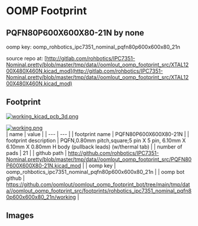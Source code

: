 # OOMP Footprint  
## PQFN80P600X600X80-21N  by none  
  
oomp key: oomp_rohbotics_ipc7351_nominal_pqfn80p600x600x80_21n  
  
source repo at: [http://gitlab.com/rohbotics/IPC7351-Nominal.pretty/blob/master/tmp/data//oomlout_oomp_footprint_src/XTAL1200X480X460N.kicad_mod](http://gitlab.com/rohbotics/IPC7351-Nominal.pretty/blob/master/tmp/data//oomlout_oomp_footprint_src/XTAL1200X480X460N.kicad_mod)  
## Footprint  
  
[![working_kicad_pcb_3d.png](working_kicad_pcb_3d_600.png)](working_kicad_pcb_3d.png)  
  
[![working.png](working_600.png)](working.png)  
| name | value | 
| --- | --- | 
| footprint name | PQFN80P600X600X80-21N | 
| footprint description | PQFN,0.80mm pitch,square;5 pin X 5 pin, 6.10mm X 6.10mm X 0.80mm H body (pullback leads) (w/thermal tab) | 
| number of pads | 21 | 
| github path | http://github.com/rohbotics/IPC7351-Nominal.pretty/blob/master/tmp/data//oomlout_oomp_footprint_src/PQFN80P600X600X80-21N.kicad_mod | 
| oomp key | oomp_rohbotics_ipc7351_nominal_pqfn80p600x600x80_21n | 
| oomp bot github | https://github.com/oomlout/oomlout_oomp_footprint_bot/tree/main/tmp/data//oomlout_oomp_footprint_src/footprints/rohbotics_ipc7351_nominal_pqfn80p600x600x80_21n/working | 
## Images  
